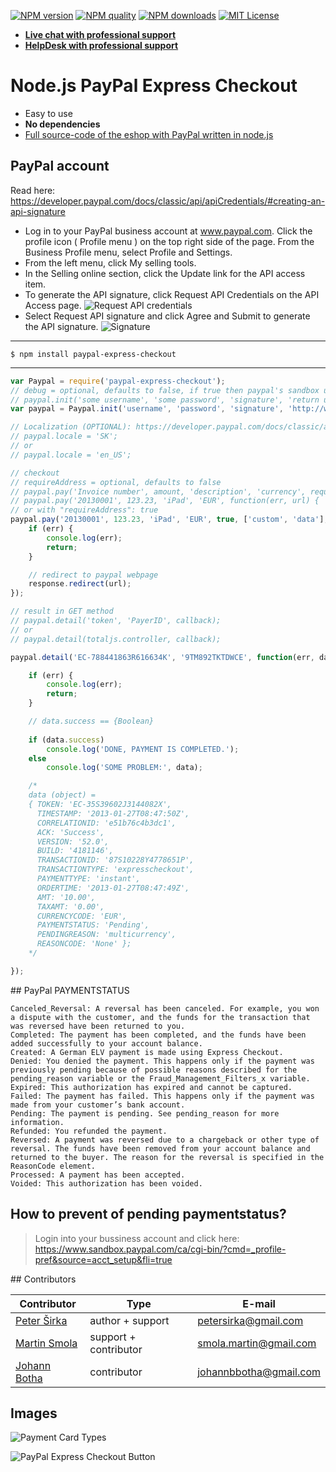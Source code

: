 [![NPM version][npm-version-image]][npm-url] [![NPM quality][npm-quality]](http://packagequality.com/#?package=total.js) [![NPM downloads][npm-downloads-image]][npm-url] [![MIT License][license-image]][license-url]

- [__Live chat with professional support__](https://messenger.totaljs.com)
- [__HelpDesk with professional support__](https://helpdesk.totaljs.com)

Node.js PayPal Express Checkout
===============================

* Easy to use
* __No dependencies__
* [Full source-code of the eshop with PayPal written in node.js](http://www.totaljs.com/eshop/)

PayPal account
--------------

Read here: <https://developer.paypal.com/docs/classic/api/apiCredentials/#creating-an-api-signature>

- Log in to your PayPal business account at www.paypal.com. Click the profile icon ( Profile menu ) on the top right side of the page. From the Business Profile menu, select Profile and Settings.
- From the left menu, click My selling tools.
- In the Selling online section, click the Update link for the API access item.
- To generate the API signature, click Request API Credentials on the API Access page. ![Request API credentials](https://www.paypalobjects.com/webstatic/en_US/developer/docs/api/classicApiCerts/requestApiCreds.png)
- Select Request API signature and click Agree and Submit to generate the API signature. ![Signature](https://www.paypalobjects.com/webstatic/en_US/developer/docs/api/classicApiCerts/signatureCredentials.png)

***

```text
$ npm install paypal-express-checkout
```

***

```javascript
var Paypal = require('paypal-express-checkout');
// debug = optional, defaults to false, if true then paypal's sandbox url is used
// paypal.init('some username', 'some password', 'signature', 'return url', 'cancel url', debug);
var paypal = Paypal.init('username', 'password', 'signature', 'http://www.example.com/return', 'http://www.example.com/cancel', true);

// Localization (OPTIONAL): https://developer.paypal.com/docs/classic/api/locale_codes/
// paypal.locale = 'SK';
// or
// paypal.locale = 'en_US';

// checkout
// requireAddress = optional, defaults to false
// paypal.pay('Invoice number', amount, 'description', 'currency', requireAddress, customData, callback);
// paypal.pay('20130001', 123.23, 'iPad', 'EUR', function(err, url) {
// or with "requireAddress": true
paypal.pay('20130001', 123.23, 'iPad', 'EUR', true, ['custom', 'data'], function(err, url) {
	if (err) {
		console.log(err);
		return;
	}

	// redirect to paypal webpage
	response.redirect(url);
});

// result in GET method
// paypal.detail('token', 'PayerID', callback);
// or
// paypal.detail(totaljs.controller, callback);

paypal.detail('EC-788441863R616634K', '9TM892TKTDWCE', function(err, data, invoiceNumber, price) {

	if (err) {
		console.log(err);
		return;
	}

	// data.success == {Boolean}
	
	if (data.success)
		console.log('DONE, PAYMENT IS COMPLETED.');
	else
		console.log('SOME PROBLEM:', data);

	/*
	data (object) =
	{ TOKEN: 'EC-35S39602J3144082X',
	  TIMESTAMP: '2013-01-27T08:47:50Z',
	  CORRELATIONID: 'e51b76c4b3dc1',
	  ACK: 'Success',
	  VERSION: '52.0',
	  BUILD: '4181146',
	  TRANSACTIONID: '87S10228Y4778651P',
	  TRANSACTIONTYPE: 'expresscheckout',
	  PAYMENTTYPE: 'instant',
	  ORDERTIME: '2013-01-27T08:47:49Z',
	  AMT: '10.00',
	  TAXAMT: '0.00',
	  CURRENCYCODE: 'EUR',
	  PAYMENTSTATUS: 'Pending',
	  PENDINGREASON: 'multicurrency',
	  REASONCODE: 'None' };
	*/

});

```

## PayPal PAYMENTSTATUS

```
Canceled_Reversal: A reversal has been canceled. For example, you won a dispute with the customer, and the funds for the transaction that was reversed have been returned to you.
Completed: The payment has been completed, and the funds have been added successfully to your account balance.
Created: A German ELV payment is made using Express Checkout.
Denied: You denied the payment. This happens only if the payment was previously pending because of possible reasons described for the pending_reason variable or the Fraud_Management_Filters_x variable.
Expired: This authorization has expired and cannot be captured.
Failed: The payment has failed. This happens only if the payment was made from your customer’s bank account.
Pending: The payment is pending. See pending_reason for more information.
Refunded: You refunded the payment.
Reversed: A payment was reversed due to a chargeback or other type of reversal. The funds have been removed from your account balance and returned to the buyer. The reason for the reversal is specified in the ReasonCode element.
Processed: A payment has been accepted.
Voided: This authorization has been voided.
```

## How to prevent of pending paymentstatus?

> Login into your bussiness account and click here: https://www.sandbox.paypal.com/ca/cgi-bin/?cmd=_profile-pref&source=acct_setup&fli=true

## Contributors

| Contributor | Type | E-mail |
|-------------|------|--------|
| [Peter Širka](https://www.petersirka.eu) | author + support | <petersirka@gmail.com> |
| [Martin Smola](https://github.com/molda) | support + contributor | <smola.martin@gmail.com> |
| [Johann Botha](https://github.com/johannbotha) | contributor | <johannbbotha@gmail.com> |

## Images

![Payment Card Types](https://www.paypalobjects.com/webstatic/en_US/i/buttons/cc-badges-ppmcvdam.png)

![PayPal Express Checkout Button](https://www.paypalobjects.com/webstatic/en_US/i/btn/png/gold-pill-paypalcheckout-34px.png)

[license-image]: https://img.shields.io/badge/license-MIT-blue.svg?style=flat
[license-url]: license.txt

[npm-url]: https://npmjs.org/package/total.js
[npm-version-image]: https://img.shields.io/npm/v/total.js.svg?style=flat
[npm-downloads-image]: https://img.shields.io/npm/dm/total.js.svg?style=flat
[npm-quality]: http://npm.packagequality.com/shield/total.js.svg
